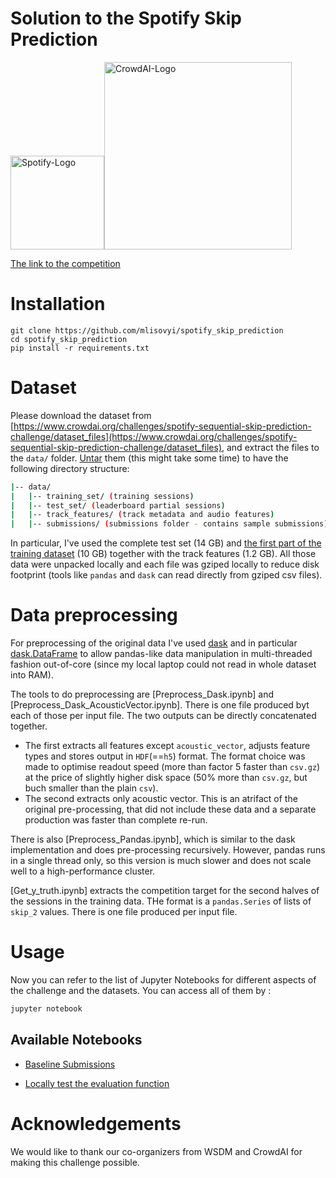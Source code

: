 # Solution to the Spotify Skip Prediction
<img src="https://dnczkxd1gcfu5.cloudfront.net/images/challenges/image_file/50/spotify.png" alt="Spotify-Logo" width="150"/><img src="https://github.com/crowdAI/crowdai/raw/master/app/assets/images/misc/crowdai-logo-smile.svg?sanitize=true" alt="CrowdAI-Logo" width="300"/>

[The link to the competition](https://www.crowdai.org/challenges/spotify-sequential-skip-prediction-challenge)

# Installation
```
git clone https://github.com/mlisovyi/spotify_skip_prediction
cd spotify_skip_prediction
pip install -r requirements.txt
```

# Dataset
Please download the dataset from [https://www.crowdai.org/challenges/spotify-sequential-skip-prediction-challenge/dataset_files](https://www.crowdai.org/challenges/spotify-sequential-skip-prediction-challenge/dataset_files), and extract the files to the `data/` folder. [Untar](http://how-to.wikia.com/wiki/How_to_untar_a_tar_file_or_gzip-bz2_tar_file) them (this might take some time) to have the following directory structure:

```bash
|-- data/
|   |-- training_set/ (training sessions)
|   |-- test_set/ (leaderboard partial sessions)
|   |-- track_features/ (track metadata and audio features)
|   |-- submissions/ (submissions folder - contains sample submissions)
```
In particular, I've used the complete test set (14 GB) 
and [the first part of the training dataset](https://os.zhdk.cloud.switch.ch/swift/v1/crowdai-public/spotify-sequential-skip-prediction-challenge/split-files/training_set_0.tar.gz) (10 GB)
together with the track features (1.2 GB).
All those data were unpacked locally and each file was gziped locally to reduce disk footprint 
(tools like `pandas` and `dask` can read directly from gziped csv files).

# Data preprocessing
For preprocessing of the original data I've used [dask](https://docs.dask.org/en/latest/)
and in particular [dask.DataFrame](https://docs.dask.org/en/latest/dataframe.html)
to allow pandas-like data manipulation in multi-threaded fashion out-of-core 
(since my local laptop could not read in whole dataset into RAM).

The tools to do preprocessing are [Preprocess_Dask.ipynb] and [Preprocess_Dask_AcousticVector.ipynb]. 
There is one file produced byt each of those per input file. The two outputs can be directly concatenated together.
* The first extracts all features except `acoustic_vector`, adjusts feature types and stores output in `HDF`(==`h5`) format.
The format choice was made to optimise readout speed (more than factor 5 faster than `csv.gz`)
at the price of slightly higher disk space (50% more than `csv.gz`, but buch smaller than the plain `csv`).
* The second extracts only acoustic vector. 
This is an atrifact of the original pre-processing, that did not include these data
and a separate production was faster than complete re-run.

There is also [Preprocess_Pandas.ipynb], which is similar to the dask implementation and does pre-processing recursively.
However, pandas runs in a single thread only, so this version is much slower
and does not scale well to a high-performance cluster.

[Get_y_truth.ipynb] extracts the competition target for the second halves of the sessions in the training data.
THe format is a `pandas.Series` of lists of `skip_2` values. 
There is one file produced per input file.

# Usage
Now you can refer to the list of Jupyter Notebooks for different aspects of the challenge and the datasets.
You can access all of them by :
```bash
jupyter notebook
```
## Available Notebooks
  
* [Baseline Submissions](https://github.com/crowdAI/skip-prediction-challenge-starter-kit/blob/master/baseline_submissions.ipynb)
  
* [Locally test the evaluation function](https://github.com/crowdAI/skip-prediction-challenge-starter-kit/blob/master/local_evaluation.ipynb)   

# Acknowledgements  
We would like to thank our co-organizers from WSDM and CrowdAI for making this challenge possible.
